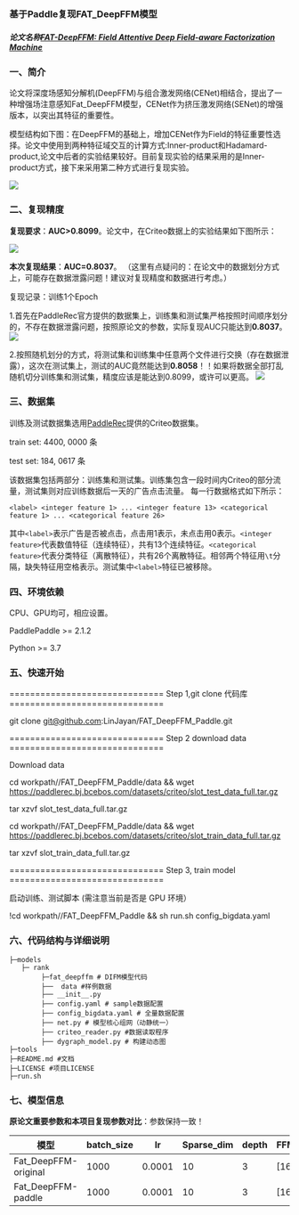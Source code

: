 ### 基于Paddle复现FAT_DeepFFM模型
##### **论文名称**<a href="https://arxiv.org/pdf/1905.06336.pdff">FAT-DeepFFM: Field Attentive Deep Field-aware Factorization Machine</a>

### **一、简介**

论文将深度场感知分解机(DeepFFM)与组合激发网络(CENet)相结合，提出了一种增强场注意感知Fat_DeepFFM模型，CENet作为挤压激发网络(SENet)的增强版本，以突出其特征的重要性。

模型结构如下图：在DeepFFM的基础上，增加CENet作为Field的特征重要性选择。论文中使用到两种特征域交互的计算方式:Inner-product和Hadamard-product,论文中后者的实验结果较好。目前复现实验的结果采用的是Inner-product方式，接下来采用第二种方式进行复现实验。

![](https://ai-studio-static-online.cdn.bcebos.com/21504be5f36145cba22c4db58014c555f8220129ce6d4729af61975a03e42b99)

### **二、复现精度**

**复现要求**：**AUC>0.8099**。论文中，在Criteo数据上的实验结果如下图所示：

![](https://ai-studio-static-online.cdn.bcebos.com/02905ca3c6ec4e609f17ef081584268e74fd7c4e5afd4bbc8be1f483ac1a347e)

**本次复现结果**：**AUC=0.8037**。
（这里有点疑问的：在论文中的数据划分方式上，可能存在数据泄露问题！建议对复现精度和数据进行考虑。）

复现记录：训练1个Epoch

1.首先在PaddleRec官方提供的数据集上，训练集和测试集严格按照时间顺序划分的，不存在数据泄露问题，按照原论文的参数，实际复现AUC只能达到**0.8037**。
![](https://ai-studio-static-online.cdn.bcebos.com/eb9736057a3f44eba84177c922cb9ad192f216499a7a48488a05fb078f0aef7c)


2.按照随机划分的方式，将测试集和训练集中任意两个文件进行交换（存在数据泄露），这次在测试集上，测试的AUC竟然能达到**0.8058**！！如果将数据全部打乱随机切分训练集和测试集，精度应该是能达到0.8099，或许可以更高。
![](https://ai-studio-static-online.cdn.bcebos.com/0032b78f88f943dfb5f8eaf5c72d9add5b91e11b4f6d4867ae89c7d42eea917d)


### **三、数据集**
训练及测试数据集选用[PaddleRec](https://github.com/PaddlePaddle/PaddleRec/blob/release/2.1.0/datasets/criteo/run.sh)提供的Criteo数据集。

train set: 4400, 0000 条

test set: 184, 0617 条

该数据集包括两部分：训练集和测试集。训练集包含一段时间内Criteo的部分流量，测试集则对应训练数据后一天的广告点击流量。
每一行数据格式如下所示：
```
<label> <integer feature 1> ... <integer feature 13> <categorical feature 1> ... <categorical feature 26>
```
其中```<label>```表示广告是否被点击，点击用1表示，未点击用0表示。```<integer feature>```代表数值特征（连续特征），共有13个连续特征。```<categorical feature>```代表分类特征（离散特征），共有26个离散特征。相邻两个特征用```\t```分隔，缺失特征用空格表示。测试集中```<label>```特征已被移除。  

### **四、环境依赖**
CPU、GPU均可，相应设置。

PaddlePaddle >= 2.1.2

Python >= 3.7

### **五、快速开始**

 ============================== Step 1,git clone 代码库 ==============================
 
git clone git@github.com:LinJayan/FAT_DeepFFM_Paddle.git

============================== Step 2 download data ==============================

Download  data

cd workpath//FAT_DeepFFM_Paddle/data && wget https://paddlerec.bj.bcebos.com/datasets/criteo/slot_test_data_full.tar.gz

tar xzvf slot_test_data_full.tar.gz
    
cd workpath//FAT_DeepFFM_Paddle/data && wget https://paddlerec.bj.bcebos.com/datasets/criteo/slot_train_data_full.tar.gz

tar xzvf slot_train_data_full.tar.gz

============================== Step 3, train model ==============================

启动训练、测试脚本 (需注意当前是否是 GPU 环境）

!cd workpath//FAT_DeepFFM_Paddle && sh run.sh config_bigdata.yaml

### **六、代码结构与详细说明**
```
├─models
   ├─ rank
        ├─fat_deepffm # DIFM模型代码
        ├──  data #样例数据
        ├── __init__.py
        ├── config.yaml # sample数据配置
        ├── config_bigdata.yaml # 全量数据配置
        ├── net.py # 模型核心组网（动静统一）
        ├── criteo_reader.py #数据读取程序
        ├── dygraph_model.py # 构建动态图
├─tools
├─README.md #文档
├─LICENSE #项目LICENSE
├─run.sh
```

### **七、模型信息**
**原论文重要参数和本项目复现参数对比**：参数保持一致！

|模型 | batch_size |lr |Sparse_dim |depth |FFM_dnn_size |other_dnn_size |activate |drop_out |reduction |
| -------- | -------- | -------- | -------- | -------- | -------- | -------- | -------- | -------- | -------- |
| Fat_DeepFFM-original | 1000 | 0.0001 |10 |3 |[1600,1600] |[400,400] |ReLU |0.5 |1 |
| Fat_DeepFFM-paddle | 1000 | 0.0001 |10 |3 |[1600,1600] |[400,400] |ReLU  |0.5 |1 |
